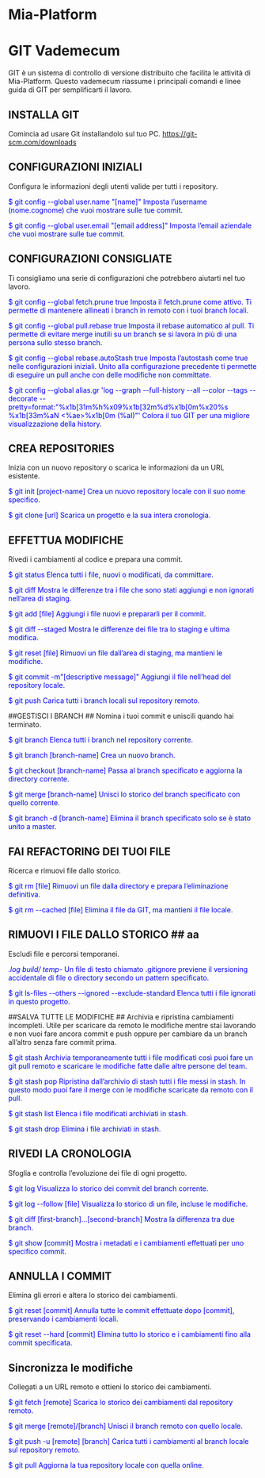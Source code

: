 # Mia-Platform #
# GIT Vademecum #

GIT è un sistema di controllo di versione distribuito che facilita le attività di Mia-Platform. Questo vademecum riassume i principali comandi e linee guida di GIT per semplificarti il lavoro.

## INSTALLA GIT ##
Comincia ad usare Git installandolo sul tuo PC.
https://git-scm.com/downloads

## CONFIGURAZIONI INIZIALI ##
Configura le informazioni degli utenti valide per tutti i repository.

<span style="color:blue"> $ git config --global user.name "[name]"
Imposta l’username (nome.cognome) che vuoi mostrare sulle tue commit.

<span style="color:blue"> $ git config --global user.email "[email address]"
Imposta l’email aziendale che vuoi mostrare sulle tue commit.

## CONFIGURAZIONI CONSIGLIATE ##
Ti consigliamo una serie di configurazioni che potrebbero aiutarti nel tuo lavoro.

<span style="color:blue"> $ git config --global fetch.prune true
Imposta il fetch.prune come attivo. Ti permette di mantenere allineati i branch in remoto con i tuoi branch locali.

<span style="color:blue"> $ git config --global pull.rebase true
Imposta il rebase automatico al pull. Ti permette di evitare merge inutili su un branch se si lavora in più di una persona sullo stesso branch.

<span style="color:blue"> $ git config --global rebase.autoStash true
Imposta l’autostash come true nelle configurazioni iniziali. Unito alla configurazione precedente ti permette di eseguire un pull anche con delle modifiche non committate.

<span style="color:blue"> $ git config --global alias.gr 'log --graph --full-history --all --color --tags --decorate --pretty=format:"%x1b[31m%h%x09%x1b[32m%d%x1b[0m%x20%s %x1b[33m%aN <%ae>%x1b[0m (%aI)"'
Colora il tuo GIT per una migliore visualizzazione della history.


## CREA REPOSITORIES ##
Inizia con un nuovo repository o scarica le informazioni da un URL esistente.

<span style="color:blue"> $ git init [project-name]
Crea un nuovo repository locale con il suo nome specifico.

<span style="color:blue"> $ git clone [url]
Scarica un progetto e la sua intera cronologia.

## EFFETTUA MODIFICHE ##
Rivedi i cambiamenti al codice e prepara una commit.

<span style="color:blue"> $ git status
Elenca tutti i file, nuovi o modificati, da committare.

<span style="color:blue"> $ git diff
Mostra le differenze tra i file che sono stati aggiungi e non ignorati nell’area di staging.

<span style="color:blue"> $ git add [file]
Aggiungi i file nuovi e prepararli per il commit.

<span style="color:blue"> $ git diff --staged
Mostra le differenze dei file tra lo staging e ultima modifica.

<span style="color:blue"> $ git reset [file]
Rimuovi un file dall’area di staging, ma mantieni le modifiche.

<span style="color:blue"> $ git commit -m"[descriptive message]"
Aggiungi il file nell’head del repository locale.

<span style="color:blue"> $ git push
Carica tutti i branch locali sul repository remoto.

##GESTISCI I BRANCH ##
Nomina i tuoi commit e uniscili quando hai terminato.

<span style="color:blue"> $ git branch
Elenca tutti i branch nel repository corrente.

<span style="color:blue"> $ git branch [branch-name]
Crea un nuovo branch.


<span style="color:blue"> $ git checkout [branch-name]
Passa al branch specificato e aggiorna la directory corrente.

<span style="color:blue"> $ git merge [branch-name]
Unisci lo storico del branch specificato con quello corrente.

<span style="color:blue"> $ git branch -d [branch-name]
Elimina il branch specificato solo se è stato unito a master.

## FAI REFACTORING DEI TUOI FILE ##
Ricerca e rimuovi file dallo storico.


<span style="color:blue"> $ git rm [file]
Rimuovi un file dalla directory e prepara l’eliminazione definitiva.

<span style="color:blue"> $ git rm --cached [file]
Elimina il file da GIT, ma mantieni il file locale.


## RIMUOVI I FILE DALLO STORICO ## aa
Escludi file e percorsi temporanei.

<span style="color:blue"> *.log
build/
temp-*
Un file di testo chiamato .gitignore previene il versioning accidentale di file o directory secondo un pattern specificato.

<span style="color:blue"> $ git ls-files --others --ignored --exclude-standard
Elenca tutti i file ignorati in questo progetto.

##SALVA TUTTE LE MODIFICHE ##
Archivia e ripristina cambiamenti incompleti. Utile per scaricare da remoto le modifiche mentre stai lavorando e non vuoi fare ancora commit e push oppure per cambiare da un branch all’altro senza fare commit prima.

<span style="color:blue"> $ git stash
Archivia temporaneamente tutti i file modificati così puoi fare un git pull remoto e scaricare le modifiche fatte dalle altre persone del team.

<span style="color:blue"> $ git stash pop
Ripristina dall’archivio di stash tutti i file messi in stash. In questo modo puoi fare il merge con le modifiche scaricate da remoto con il pull.

<span style="color:blue"> $ git stash list
Elenca i file modificati archiviati in stash.

<span style="color:blue"> $ git stash drop
Elimina i file archiviati in stash.

## RIVEDI LA CRONOLOGIA ##
Sfoglia e controlla l’evoluzione dei file di ogni progetto.

<span style="color:blue"> $ git log
Visualizza lo storico dei commit del branch corrente.

<span style="color:blue"> $ git log --follow [file]
Visualizza lo storico di un file, incluse le modifiche.

<span style="color:blue"> $ git diff [first-branch]...[second-branch]
Mostra la differenza tra due branch.

<span style="color:blue"> $ git show [commit]
Mostra i metadati e i cambiamenti effettuati per uno specifico commit.

## ANNULLA I COMMIT ##
Elimina gli errori e altera lo storico dei cambiamenti.

<span style="color:blue"> $ git reset [commit]
Annulla tutte le commit effettuate dopo [commit], preservando i cambiamenti locali.

<span style="color:blue"> $ git reset --hard [commit]
Elimina tutto lo storico e i cambiamenti fino alla commit specificata.

## Sincronizza le modifiche ##
Collegati a un URL remoto e ottieni lo storico dei cambiamenti.

<span style="color:blue"> $ git fetch [remote]
Scarica lo storico dei cambiamenti dal repository remoto.

<span style="color:blue"> $ git merge [remote]/[branch]
Unisci il branch remoto con quello locale.

<span style="color:blue"> $ git push -u [remote] [branch]
Carica tutti i cambiamenti al branch locale sul repository remoto.

<span style="color:blue"> $ git pull
Aggiorna la tua repository locale con quella online.
